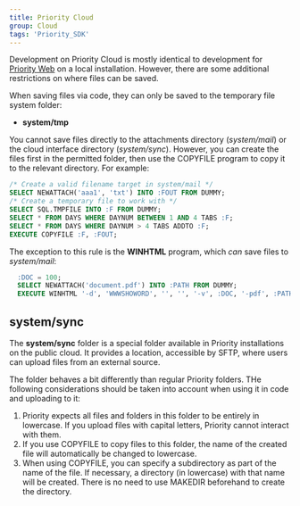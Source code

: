 ```yaml
---
title: Priority Cloud
group: Cloud
tags: 'Priority_SDK'
---
```


Development on Priority Cloud is mostly identical to development for [Priority Web](Priority-Web) on a local installation. However, there are some additional restrictions on where files can be saved.

When saving files via code, they can only be saved to the temporary file system folder:

- **system/tmp**

You cannot save files directly to the attachments directory (*system/mail*) or the cloud interface directory (*system/sync*). However, you can create the files first in the permitted folder, then use the COPYFILE program to copy it to the relevant directory. For example:

```sql
/* Create a valid filename target in system/mail */
SELECT NEWATTACH('aaa1', 'txt') INTO :FOUT FROM DUMMY;
/* Create a temporary file to work with */
SELECT SQL.TMPFILE INTO :F FROM DUMMY;
SELECT * FROM DAYS WHERE DAYNUM BETWEEN 1 AND 4 TABS :F;
SELECT * FROM DAYS WHERE DAYNUM > 4 TABS ADDTO :F;
EXECUTE COPYFILE :F, :FOUT;
```

The exception to this rule is the **WINHTML** program, which *can* save files to *system/mail*:

```sql
  :DOC = 100;
  SELECT NEWATTACH('document.pdf') INTO :PATH FROM DUMMY;
  EXECUTE WINHTML '-d', 'WWWSHOWORD', '', '', '-v', :DOC, '-pdf', :PATH;
```

## system/sync

The **system/sync** folder is a special folder available in Priority installations on the public cloud. It provides a location, accessible by SFTP, where users can upload files from an external source.

The folder behaves a bit differently than regular Priority folders. THe following considerations should be taken into account when using it in code and uploading to it:

1. Priority expects all files and folders in this folder to be entirely in lowercase. If you upload files with capital letters, Priority cannot interact with them.
2. If you use COPYFILE to copy files to this folder, the name of the created file will automatically be changed to lowercase.
3. When using COPYFILE, you can specify a subdirectory as part of the name of the file. If necessary, a directory (in lowercase) with that name will be created. There is no need to use MAKEDIR beforehand to create the directory.